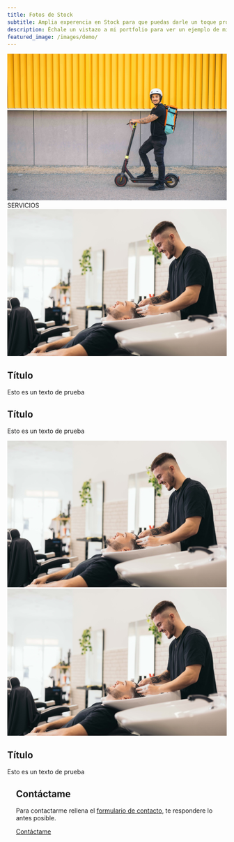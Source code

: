```yaml
---
title: Fotos de Stock 
subtitle: Amplia experencia en Stock para que puedas darle un toque profesional a tu negocio
description: Échale un vistazo a mi portfolio para ver un ejemplo de mis fotografias.
featured_image: /images/demo/
---
```


<div class="gallery" data-columns="1">
	<img src="/images/servicios/7N1A6201.jpg">
    <page class="centered">SERVICIOS</page>
</div>

<div class="service">
    <div class="service-half">
           <img src="/images/pagina/7N1A0274.jpg">
    </div>
    <div class="service-half">
        <h2>Título</h2>
        <p>Esto es un texto de prueba</p>
    </div>
</div>

<div class="service">    
    <div class="service-half">
        <h2>Título</h2>
        <p>Esto es un texto de prueba</p>
    </div>
    <div class="service-half">
           <img src="/images/pagina/7N1A0274.jpg">
    </div>
</div>

<div class="service">
    <div class="service-half">
           <img src="/images/pagina/7N1A0274.jpg">
    </div>
    <div class="service-half">
        <h2>Título</h2>
        <p>Esto es un texto de prueba</p>
    </div>
</div>

<div style="margin-left:20px">
    <h2 id="contactame">Contáctame</h2>
    <p>Para contactarme rellena el <a href="contact">formulario de contacto</a>, te respondere lo antes posible.</p>
    <a href="contact" class="button button--large" style="margin-top: 20px">Contáctame</a>
</div>